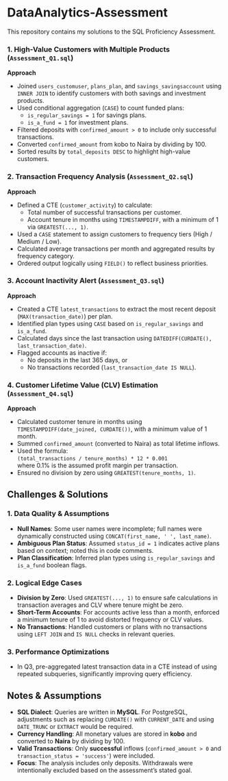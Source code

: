 # DataAnalytics-Assessment
This repository contains my solutions to the SQL Proficiency Assessment.

### 1. High-Value Customers with Multiple Products (`Assessment_Q1.sql`)
**Approach**
- Joined `users_customuser`, `plans_plan`, and `savings_savingsaccount` using `INNER JOIN` to identify customers with both savings and investment products.
- Used conditional aggregation (`CASE`) to count funded plans:
  - `is_regular_savings = 1` for savings plans.
  - `is_a_fund = 1` for investment plans.
- Filtered deposits with `confirmed_amount > 0` to include only successful transactions.
- Converted `confirmed_amount` from kobo to Naira by dividing by 100.
- Sorted results by `total_deposits DESC` to highlight high-value customers.
  

### 2. Transaction Frequency Analysis (`Assessment_Q2.sql`)
**Approach**
- Defined a CTE (`customer_activity`) to calculate:
  - Total number of successful transactions per customer.
  - Account tenure in months using `TIMESTAMPDIFF`, with a minimum of 1 via `GREATEST(..., 1)`.
- Used a `CASE` statement to assign customers to frequency tiers (High / Medium / Low).
- Calculated average transactions per month and aggregated results by frequency category.
- Ordered output logically using `FIELD()` to reflect business priorities.


### 3. Account Inactivity Alert (`Assessment_Q3.sql`)
**Approach**
- Created a CTE `latest_transactions` to extract the most recent deposit (`MAX(transaction_date)`) per plan.
- Identified plan types using `CASE` based on `is_regular_savings` and `is_a_fund`.
- Calculated days since the last transaction using `DATEDIFF(CURDATE(), last_transaction_date)`.
- Flagged accounts as inactive if:
  - No deposits in the last 365 days, or
  - No transactions recorded (`last_transaction_date IS NULL`).


### 4. Customer Lifetime Value (CLV) Estimation (`Assessment_Q4.sql`)
**Approach**
- Calculated customer tenure in months using `TIMESTAMPDIFF(date_joined, CURDATE())`, with a minimum value of 1 month.
- Summed `confirmed_amount` (converted to Naira) as total lifetime inflows.
- Used the formula:  
  `(total_transactions / tenure_months) * 12 * 0.001`  
  where 0.1% is the assumed profit margin per transaction.
- Ensured no division by zero using `GREATEST(tenure_months, 1)`.


## Challenges & Solutions
### 1. Data Quality & Assumptions
- **Null Names**: Some user names were incomplete; full names were dynamically constructed using `CONCAT(first_name, ' ', last_name)`.
- **Ambiguous Plan Status**: Assumed `status_id = 1` indicates active plans based on context; noted this in code comments.
- **Plan Classification**: Inferred plan types using `is_regular_savings` and `is_a_fund` boolean flags.

### 2. Logical Edge Cases
- **Division by Zero**: Used `GREATEST(..., 1)` to ensure safe calculations in transaction averages and CLV where tenure might be zero.
- **Short-Term Accounts**: For accounts active less than a month, enforced a minimum tenure of 1 to avoid distorted frequency or CLV values.
- **No Transactions**: Handled customers or plans with no transactions using `LEFT JOIN` and `IS NULL` checks in relevant queries.

### 3. Performance Optimizations
- In Q3, pre-aggregated latest transaction data in a CTE instead of using repeated subqueries, significantly improving query efficiency.


## Notes & Assumptions
- **SQL Dialect**: Queries are written in **MySQL**. For PostgreSQL, adjustments such as replacing `CURDATE()` with `CURRENT_DATE` and using `DATE_TRUNC` or `EXTRACT` would be required.
- **Currency Handling**: All monetary values are stored in **kobo** and converted to **Naira** by dividing by 100.
- **Valid Transactions**: Only **successful** inflows (`confirmed_amount > 0` and `transaction_status = 'success'`) were included.
- **Focus**: The analysis includes only deposits. Withdrawals were intentionally excluded based on the assessment’s stated goal.
